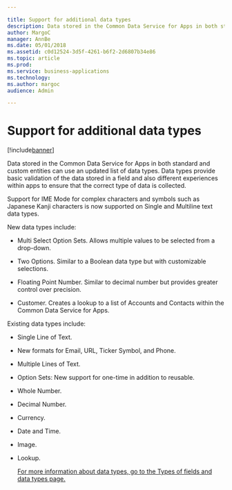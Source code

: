 ```yaml
---

title: Support for additional data types
description: Data stored in the Common Data Service for Apps in both standard and custom entities can use an updated list of data types.
author: MargoC
manager: AnnBe
ms.date: 05/01/2018
ms.assetid: c0d12524-3d5f-4261-b6f2-2d6807b34e86
ms.topic: article
ms.prod: 
ms.service: business-applications
ms.technology: 
ms.author: margoc
audience: Admin

---
```

#  Support for additional data types




[!include[banner](../../includes/banner.md)]

Data stored in the Common Data Service for Apps in both standard and custom
entities can use an updated list of data types. Data types provide basic
validation of the data stored in a field and also different experiences within
apps to ensure that the correct type of data is collected.

Support for IME Mode for complex characters and symbols such as Japanese Kanji
characters is now supported on Single and Multiline text data types.

New data types include:

-   Multi Select Option Sets. Allows multiple values to be selected from a
    drop-down.

-   Two Options. Similar to a Boolean data type but with customizable
    selections.

-   Floating Point Number. Similar to decimal number but provides greater
    control over precision.

-   Customer. Creates a lookup to a list of Accounts and Contacts within the
    Common Data Service for Apps.

Existing data types include:

-   Single Line of Text.

-   New formats for Email, URL, Ticker Symbol, and Phone.

-   Multiple Lines of Text.

-   Option Sets: New support for one-time in addition to reusable.

-   Whole Number.

-   Decimal Number.

-   Currency.

-   Date and Time.

-   Image.

-   Lookup.

    [For more information about data types, go to the Types of fields and data
    types
    page.](https://docs.microsoft.com/en-us/dynamics365/customer-engagement/customize/types-of-fields)
